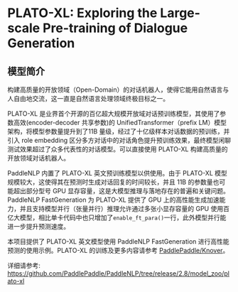 # PLATO-XL: Exploring the Large-scale Pre-training of Dialogue Generation

## 模型简介

构建高质量的开放领域（Open-Domain）的对话机器人，使得它能用自然语言与人自由地交流，这一直是自然语言处理领域终极目标之一。

PLATO-XL 是业界首个开源的百亿超大规模开放域对话预训练模型，其使用了参数高效(encoder-decoder 共享参数)的 UnifiedTransformer（prefix LM）模型架构，将模型参数量提升到了11B 量级，经过了十亿级样本对话数据的预训练，并引入 role embedding 区分多方对话中的对话角色提升预训练效果，最终模型闲聊测试效果超过了众多代表性的对话模型。可以直接使用 PLATO-XL 构建高质量的开放领域对话机器人。

PaddleNLP 内置了 PLATO-XL 英文预训练模型以供使用。由于 PLATO-XL 模型规模较大，这使得其在预测时生成对话回复的时间较长，并且 11B 的参数量也可能超出部分型号 GPU 显存容量，这是大模型推理与落地存在的普遍和关键问题。PaddleNLP FastGeneration 为 PLATO-XL 提供了 GPU 上的高性能生成加速能力，并且支持模型并行（张量并行）推理允许通过多张小显存容量的 GPU 使用百亿大模型，相比单卡代码中也只增加了`enable_ft_para()`一行，此外模型并行能进一步提升预测速度。

本项目提供了 PLATO-XL 英文模型使用 PaddleNLP FastGeneration 进行高性能预测的使用示例。PLATO-XL 的训练及更多内容请参考 [PaddlePaddle/Knover](https://github.com/PaddlePaddle/Knover/tree/develop/projects/PLATO-XL)。

详细请参考: https://github.com/PaddlePaddle/PaddleNLP/tree/release/2.8/model_zoo/plato-xl
